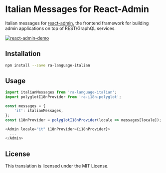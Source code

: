 # Italian Messages for React-Admin

Italian messages for [react-admin](https://github.com/marmelab/react-admin), the frontend framework for building admin applications on top of REST/GraphQL services.

[![react-admin-demo](https://marmelab.com/react-admin/img/react-admin-demo-still.png)](https://vimeo.com/268958716)

## Installation

```sh
npm install --save ra-language-italian
```

## Usage

```js
import italianMessages from 'ra-language-italian';
import polyglotI18nProvider from 'ra-i18n-polyglot';

const messages = {
    'it': italianMessages,
};
const i18nProvider = polyglotI18nProvider(locale => messages[locale]);

<Admin locale="it" i18nProvider={i18nProvider}>
  ...
</Admin>
```

## License

This translation is licensed under the MIT License.
